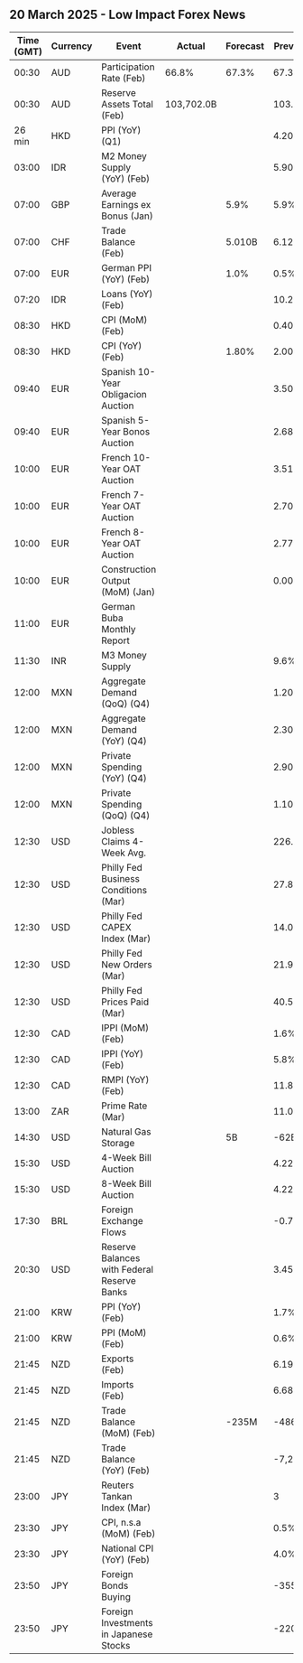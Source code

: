 ## 20 March 2025 - Low Impact Forex News

| Time (GMT) | Currency | Event | Actual | Forecast | Previous |
|------|----------|-------|--------|----------|----------|
| 00:30 | AUD | Participation Rate (Feb) | 66.8% | 67.3% | 67.3% |
| 00:30 | AUD | Reserve Assets Total (Feb) | 103,702.0B |  | 103.2B |
| 26 min | HKD | PPI (YoY) (Q1) |  |  | 4.20% |
| 03:00 | IDR | M2 Money Supply (YoY) (Feb) |  |  | 5.90% |
| 07:00 | GBP | Average Earnings ex Bonus (Jan) |  | 5.9% | 5.9% |
| 07:00 | CHF | Trade Balance (Feb) |  | 5.010B | 6.124B |
| 07:00 | EUR | German PPI (YoY) (Feb) |  | 1.0% | 0.5% |
| 07:20 | IDR | Loans (YoY) (Feb) |  |  | 10.27% |
| 08:30 | HKD | CPI (MoM) (Feb) |  |  | 0.40% |
| 08:30 | HKD | CPI (YoY) (Feb) |  | 1.80% | 2.00% |
| 09:40 | EUR | Spanish 10-Year Obligacion Auction |  |  | 3.507% |
| 09:40 | EUR | Spanish 5-Year Bonos Auction |  |  | 2.682% |
| 10:00 | EUR | French 10-Year OAT Auction |  |  | 3.51% |
| 10:00 | EUR | French 7-Year OAT Auction |  |  | 2.70% |
| 10:00 | EUR | French 8-Year OAT Auction |  |  | 2.77% |
| 10:00 | EUR | Construction Output (MoM) (Jan) |  |  | 0.00% |
| 11:00 | EUR | German Buba Monthly Report |  |  |  |
| 11:30 | INR | M3 Money Supply |  |  | 9.6% |
| 12:00 | MXN | Aggregate Demand (QoQ) (Q4) |  |  | 1.20% |
| 12:00 | MXN | Aggregate Demand (YoY) (Q4) |  |  | 2.30% |
| 12:00 | MXN | Private Spending (YoY) (Q4) |  |  | 2.90% |
| 12:00 | MXN | Private Spending (QoQ) (Q4) |  |  | 1.10% |
| 12:30 | USD | Jobless Claims 4-Week Avg. |  |  | 226.00K |
| 12:30 | USD | Philly Fed Business Conditions (Mar) |  |  | 27.8 |
| 12:30 | USD | Philly Fed CAPEX Index (Mar) |  |  | 14.00 |
| 12:30 | USD | Philly Fed New Orders (Mar) |  |  | 21.9 |
| 12:30 | USD | Philly Fed Prices Paid (Mar) |  |  | 40.50 |
| 12:30 | CAD | IPPI (MoM) (Feb) |  |  | 1.6% |
| 12:30 | CAD | IPPI (YoY) (Feb) |  |  | 5.8% |
| 12:30 | CAD | RMPI (YoY) (Feb) |  |  | 11.8% |
| 13:00 | ZAR | Prime Rate (Mar) |  |  | 11.00% |
| 14:30 | USD | Natural Gas Storage |  | 5B | -62B |
| 15:30 | USD | 4-Week Bill Auction |  |  | 4.225% |
| 15:30 | USD | 8-Week Bill Auction |  |  | 4.220% |
| 17:30 | BRL | Foreign Exchange Flows |  |  | -0.783B |
| 20:30 | USD | Reserve Balances with Federal Reserve Banks |  |  | 3.459T |
| 21:00 | KRW | PPI (YoY) (Feb) |  |  | 1.7% |
| 21:00 | KRW | PPI (MoM) (Feb) |  |  | 0.6% |
| 21:45 | NZD | Exports (Feb) |  |  | 6.19B |
| 21:45 | NZD | Imports (Feb) |  |  | 6.68B |
| 21:45 | NZD | Trade Balance (MoM) (Feb) |  | -235M | -486M |
| 21:45 | NZD | Trade Balance (YoY) (Feb) |  |  | -7,220M |
| 23:00 | JPY | Reuters Tankan Index (Mar) |  |  | 3 |
| 23:30 | JPY | CPI, n.s.a (MoM) (Feb) |  |  | 0.5% |
| 23:30 | JPY | National CPI (YoY) (Feb) |  |  | 4.0% |
| 23:50 | JPY | Foreign Bonds Buying |  |  | -355.9B |
| 23:50 | JPY | Foreign Investments in Japanese Stocks |  |  | -220.5B |
